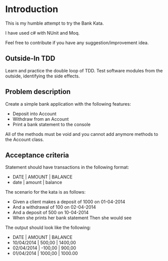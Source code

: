 # Introduction 

This is my humble attempt to try the Bank Kata.

I have used c# with NUnit and Moq.

Feel free to contribute if you have any suggestion/improvement idea. 

                           
## Outside-In TDD

Learn and practice the double loop of TDD. Test software modules from the outside, identifying the side effects.

## Problem description

Create a simple bank application with the following features:

- Deposit into Account
- Withdraw from an Account
- Print a bank statement to the console

All of the methods must be void and you cannot add anymore methods to the Account class.

## Acceptance criteria

Statement should have transactions in the following format:

- DATE | AMOUNT | BALANCE
- date | amount | balance

The scenario for the kata is as follows:

- Given a client makes a deposit of 1000 on 01-04-2014 
- And a withdrawal of 100 on 02-04-2014 
- And a deposit of 500 on 10-04-2014 
- When she prints her bank statement Then she would see

The output should look like the following:

- DATE | AMOUNT | BALANCE
- 10/04/2014 | 500,00 | 1400,00
- 02/04/2014 | -100,00 | 900,00
- 01/04/2014 | 1000,00 | 1000.00
